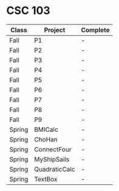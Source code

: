 # CSC 103

Class	|Project	|Complete
---	|---		|---	
Fall	|P1		|	-
Fall	|P2		|	-
Fall	|P3		|	-
Fall	|P4		|	-
Fall	|P5		|	-
Fall	|P6		|	-
Fall	|P7		|	-
Fall	|P8		|	-
Fall	|P9		|	-
Spring	|BMICalc	|	-
Spring	|ChoHan		|	-
Spring	|ConnectFour	|	-
Spring	|MyShipSails	|	-
Spring	|QuadraticCalc	|	-
Spring	|TextBox	|	-


